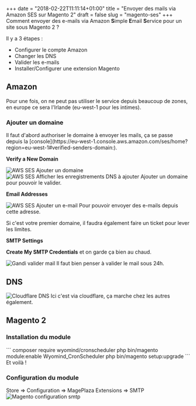 +++
date = "2018-02-22T11:11:14+01:00"
title = "Envoyer des mails via Amazon SES sur Magento 2"
draft = false
slug = "magento-ses"
+++
Comment envoyer des e-mails via Amazon **S**imple **E**mail **S**ervice pour un site sous Magento 2 ?

Il y a 3 étapes :
- Configurer le compte Amazon
- Changer les DNS
- Valider les e-mails
- Installer/Configurer une extension Magento

<h2 class="post-title">Amazon</h2>
Pour une fois, on ne peut pas utiliser le service depuis beaucoup de zones, en europe
ce sera l'Irlande (eu-west-1 pour les intimes).

<h3 class="post-title">Ajouter un domaine</h3>
Il faut d'abord authoriser le domaine à envoyer les mails, ça se passe depuis la [console](https://eu-west-1.console.aws.amazon.com/ses/home?region=eu-west-1#verified-senders-domain:).

**Verify a New Domain**

![AWS SES Ajouter un domaine](/images/12/ses-1.png)
![AWS SES Afficher les enregistrements DNS à ajouter](/images/12/ses-2.png)
Ajouter un domaine pour pouvoir le valider.

**Email Addresses**

![AWS SES Ajouter un e-mail](/images/12/ses-3.png)
Pour pouvoir envoyer des e-mails depuis cette adresse. 

Si c'est votre premier domaine, il faudra également faire un ticket pour lever les limites.

**SMTP Settings**

__Create My SMTP Credentials__ et on garde ça bien au chaud.

![Gandi valider mail](/images/12/mail-1.png)
Il faut bien penser à valider le mail sous 24h.
<h2 class="post-title">DNS</h2>

![Cloudflare DNS](/images/12/cf_1.png)
Ici c'est via cloudflare, ça marche chez les autres également.

<h2 class="post-title">Magento 2</h2>
<h3 class="post-title">Installation du module</h3>
```
composer require wyomind/cronscheduler
php bin/magento module:enable Wyomind_CronScheduler
php bin/magento setup:upgrade
```
Et voilà !

<h3 class="post-title">Configuration du module</h3>

Store => Configuration => MagePlaza Extensions => SMTP
![Magento configuration smtp](/images/12/magento-1.png)